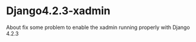 # Django4.2.3-xadmin
About fix some problem to enable the xadmin running properly with Django 4.2.3
